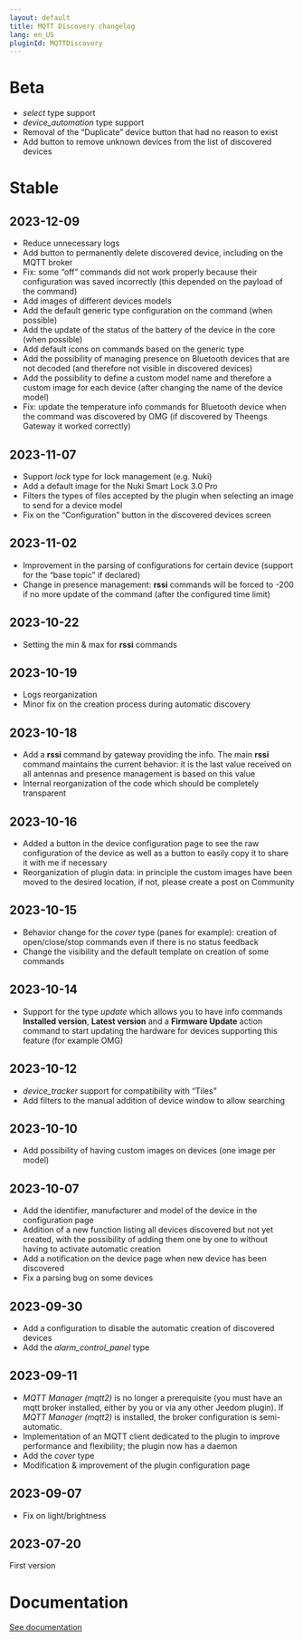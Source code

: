 ```yaml
---
layout: default
title: MQTT Discovery changelog 
lang: en_US
pluginId: MQTTDiscovery
---
```


# Beta

- *select* type support
- *device_automation* type support
- Removal of the “Duplicate” device button that had no reason to exist
- Add button to remove unknown devices from the list of discovered devices

# Stable

## 2023-12-09

- Reduce unnecessary logs
- Add button to permanently delete discovered device, including on the MQTT broker
- Fix: some “off” commands did not work properly because their configuration was saved incorrectly (this depended on the payload of the command)
- Add images of different devices models
- Add the default generic type configuration on the command (when possible)
- Add the update of the status of the battery of the device in the core (when possible)
- Add default icons on commands based on the generic type
- Add the possibility of managing presence on Bluetooth devices that are not decoded (and therefore not visible in discovered devices)
- Add the possibility to define a custom model name and therefore a custom image for each device (after changing the name of the device model)
- Fix: update the temperature info commands for Bluetooth device when the command was discovered by OMG (if discovered by Theengs Gateway it worked correctly)

## 2023-11-07

- Support *lock* type for lock management (e.g. Nuki)
- Add a default image for the Nuki Smart Lock 3.0 Pro
- Filters the types of files accepted by the plugin when selecting an image to send for a device model
- Fix on the “Configuration” button in the discovered devices screen

## 2023-11-02

- Improvement in the parsing of configurations for certain device (support for the “base topic” if declared)
- Change in presence management: **rssi** commands will be forced to -200 if no more update of the command (after the configured time limit)

## 2023-10-22

- Setting the min & max for **rssi** commands

## 2023-10-19

- Logs reorganization
- Minor fix on the creation process during automatic discovery

## 2023-10-18

- Add a **rssi** command by gateway providing the info. The main **rssi** command maintains the current behavior: it is the last value received on all antennas and presence management is based on this value
- Internal reorganization of the code which should be completely transparent

## 2023-10-16

- Added a button in the device configuration page to see the raw configuration of the device as well as a button to easily copy it to share it with me if necessary
- Reorganization of plugin data: in principle the custom images have been moved to the desired location, if not, please create a post on Community

## 2023-10-15

- Behavior change for the *cover* type (panes for example): creation of open/close/stop commands even if there is no status feedback
- Change the visibility and the default template on creation of some commands

## 2023-10-14

- Support for the type *update* which allows you to have info commands **Installed version**, **Latest version** and a **Firmware Update** action command to start updating the hardware for devices supporting this feature (for example OMG)

## 2023-10-12

- *device_tracker* support for compatibility with “Tiles”
- Add filters to the manual addition of device window to allow searching

## 2023-10-10

- Add possibility of having custom images on devices (one image per model)

## 2023-10-07

- Add the identifier, manufacturer and model of the device in the configuration page
- Addition of a new function listing all devices discovered but not yet created, with the possibility of adding them one by one to without having to activate automatic creation
- Add a notification on the device page when new device has been discovered
- Fix a parsing bug on some devices

## 2023-09-30

- Add a configuration to disable the automatic creation of discovered devices
- Add the *alarm_control_panel* type

## 2023-09-11

- *MQTT Manager (mqtt2)* is no longer a prerequisite (you must have an mqtt broker installed, either by you or via any other Jeedom plugin). If *MQTT Manager (mqtt2)* is installed, the broker configuration is semi-automatic.
- Implementation of an MQTT client dedicated to the plugin to improve performance and flexibility; the plugin now has a daemon
- Add the *cover* type
- Modification & improvement of the plugin configuration page

## 2023-09-07

- Fix on light/brightness

## 2023-07-20

First version

# Documentation

[See documentation]({{site.baseurl}}/{{page.pluginId}}/{{page.lang}})
